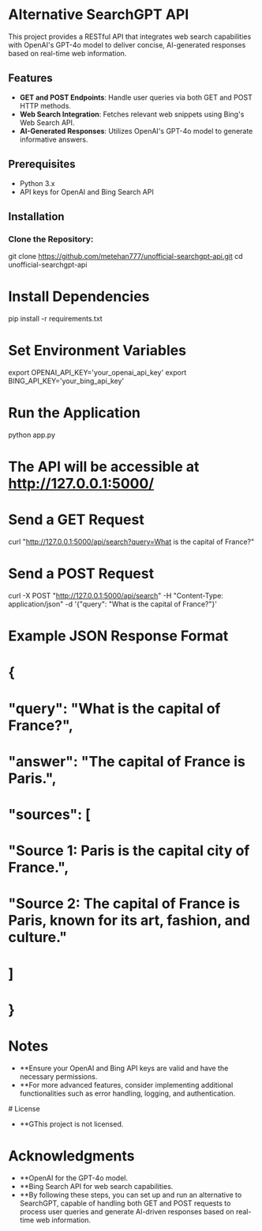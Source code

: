 # Alternative SearchGPT API

This project provides a RESTful API that integrates web search capabilities with OpenAI's GPT-4o model to deliver concise, AI-generated responses based on real-time web information.

## Features
- **GET and POST Endpoints**: Handle user queries via both GET and POST HTTP methods.
- **Web Search Integration**: Fetches relevant web snippets using Bing's Web Search API.
- **AI-Generated Responses**: Utilizes OpenAI's GPT-4o model to generate informative answers.

## Prerequisites
- Python 3.x
- API keys for OpenAI and Bing Search API

## Installation

### Clone the Repository:
git clone https://github.com/metehan777/unofficial-searchgpt-api.git
cd unofficial-searchgpt-api

# Install Dependencies
pip install -r requirements.txt

# Set Environment Variables
export OPENAI_API_KEY='your_openai_api_key'
export BING_API_KEY='your_bing_api_key'

# Run the Application
python app.py
# The API will be accessible at http://127.0.0.1:5000/

# Send a GET Request
curl "http://127.0.0.1:5000/api/search?query=What is the capital of France?"

# Send a POST Request
curl -X POST "http://127.0.0.1:5000/api/search" -H "Content-Type: application/json" -d '{"query": "What is the capital of France?"}'

# Example JSON Response Format
# {
#   "query": "What is the capital of France?",
#   "answer": "The capital of France is Paris.",
#   "sources": [
#     "Source 1: Paris is the capital city of France.",
#     "Source 2: The capital of France is Paris, known for its art, fashion, and culture."
#   ]
# }


# Notes
- **Ensure your OpenAI and Bing API keys are valid and have the necessary permissions.
- **For more advanced features, consider implementing additional functionalities such as error handling, logging, and authentication.

# License
- **GThis project is not licensed.

# Acknowledgments
- **OpenAI for the GPT-4o model.
- **Bing Search API for web search capabilities.
- **By following these steps, you can set up and run an alternative to SearchGPT, capable of handling both GET and POST requests to process user queries and generate AI-driven responses based on real-time web information.

